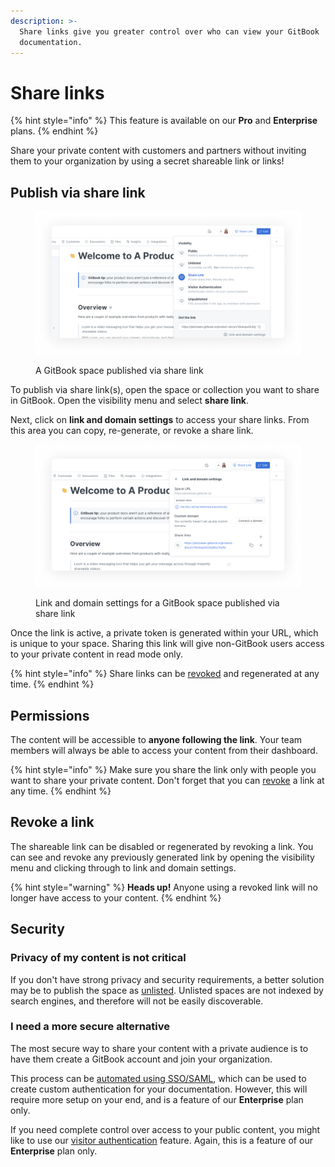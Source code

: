 ```yaml
---
description: >-
  Share links give you greater control over who can view your GitBook
  documentation.
---
```


# Share links

{% hint style="info" %}
This feature is available on our **Pro** and **Enterprise** plans.
{% endhint %}

Share your private content with customers and partners without inviting them to your organization by using a secret shareable link or links!

## Publish via share link

<figure><img src="../../.gitbook/assets/publish-via-share-link.png" alt="A screenshot of a GitBook space, with the visibility menu open. The selected visibility option is share link."><figcaption><p>A GitBook space published via share link</p></figcaption></figure>

To publish via share link(s), open the space or collection you want to share in GitBook. Open the visibility menu and select **share link**.

Next, click on **link and domain settings** to access your share links. From this area you can copy, re-generate, or revoke a share link.

<figure><img src="../../.gitbook/assets/configure-share-links.png" alt="A screenshot of a GitBook space with link and domain settings, which is accessed from the visibility menu, open. Specific share links can be configured from here."><figcaption><p>Link and domain settings for a GitBook space published via share link</p></figcaption></figure>

Once the link is active, a private token is generated within your URL, which is unique to your space. Sharing this link will give non-GitBook users access to your private content in read mode only.

{% hint style="info" %}
Share links can be [revoked](share-links.md#revoke-a-link) and regenerated at any time.
{% endhint %}

## Permissions

The content will be accessible to **anyone following the link**. Your team members will always be able to access your content from their dashboard.

{% hint style="info" %}
Make sure you share the link only with people you want to share your private content. Don't forget that you can [revoke](share-links.md#revoke-a-link) a link at any time.
{% endhint %}

## Revoke a link

The shareable link can be disabled or regenerated by revoking a link. You can see and revoke any previously generated link by opening the visibility menu and clicking through to link and domain settings.

{% hint style="warning" %}
**Heads up!** Anyone using a revoked link will no longer have access to your content.
{% endhint %}

## Security

### Privacy of my content is not critical

If you don't have strong privacy and security requirements, a better solution may be to publish the space as [unlisted](https://docs.gitbook.com/getting-started/publishing/space-publishing#unlisted-space). Unlisted spaces are not indexed by search engines, and therefore will not be easily discoverable.

### I need a more secure alternative

The most secure way to share your content with a private audience is to have them create a GitBook account and join your organization.

This process can be [automated using SSO/SAML](../../advanced-guides/advanced-sharing-and-security/saml/), which can be used to create custom authentication for your documentation. However, this will require more setup on your end, and is a feature of our **Enterprise** plan only.

If you need complete control over access to your public content, you might like to use our [visitor authentication](../visitor-authentication.md) feature. Again, this is a feature of our **Enterprise** plan only.
